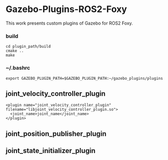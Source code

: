 # Gazebo-Plugins-ROS2-Foxy

This work presents custom plugins of Gazebo for ROS2 Foxy.

### build

```
cd plugin_path/build
cmake ..
make
```
### ~/.bashrc
```
export GAZEBO_PLUGIN_PATH=$GAZEBO_PLUGIN_PATH:~/gazebo_plugins/plugins
```

## joint_velocity_controller_plugin
```
<plugin name="joint_velocity_controller_plugin" filename="libjoint_velocity_controller_plugin.so">
  <joint_name>joint_name</joint_name>
</plugin>
```

## joint_position_publisher_plugin

## joint_state_initializer_plugin

